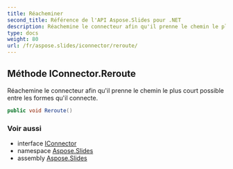 ```yaml
---
title: Réacheminer
second_title: Référence de l'API Aspose.Slides pour .NET
description: Réachemine le connecteur afin qu'il prenne le chemin le plus court possible entre les formes qu'il connecte.
type: docs
weight: 80
url: /fr/aspose.slides/iconnector/reroute/
---
```


## Méthode IConnector.Reroute

Réachemine le connecteur afin qu'il prenne le chemin le plus court possible entre les formes qu'il connecte.

```csharp
public void Reroute()
```

### Voir aussi

* interface [IConnector](../../iconnector)
* namespace [Aspose.Slides](../../iconnector)
* assembly [Aspose.Slides](../../../)

<!-- NE PAS ÉDITER : généré par xmldocmd pour Aspose.Slides.dll -->